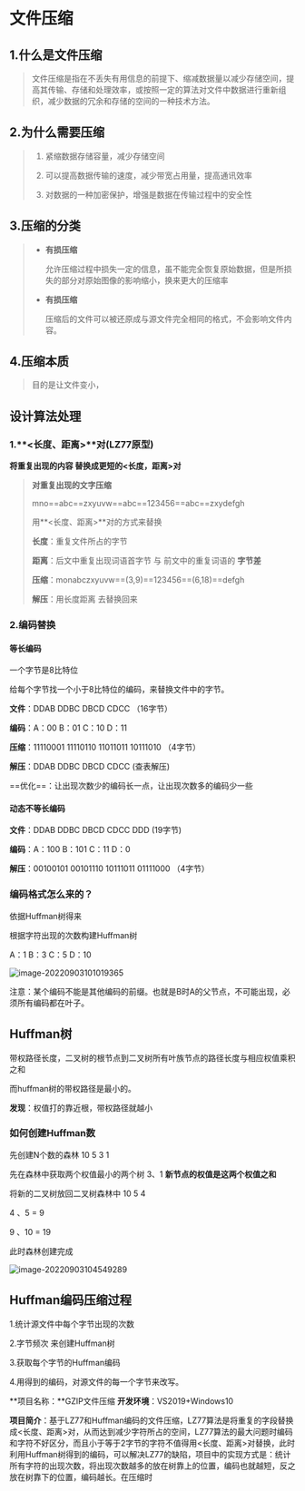 # 文件压缩

## 1.什么是文件压缩

> 文件压缩是指在不丢失有用信息的前提下、缩减数据量以减少存储空间，提高其传输、存储和处理效率，或按照一定的算法对文件中数据进行重新组织，减少数据的冗余和存储的空间的一种技术方法。

## 2.为什么需要压缩

> 1. 紧缩数据存储容量，减少存储空间
>
> 2. 可以提高数据传输的速度，减少带宽占用量，提高通讯效率
>
> 3. 对数据的一种加密保护，增强是数据在传输过程中的安全性

## 3.压缩的分类

> - **有损压缩**
>
>   允许压缩过程中损失一定的信息，虽不能完全恢复原始数据，但是所损失的部分对原始图像的影响缩小，换来更大的压缩率
>
> - **有损压缩**
>
>   压缩后的文件可以被还原成与源文件完全相同的格式，不会影响文件内容。

## 4.压缩本质

> 目的是让文件变小，

## 设计算法处理

### 1.**<长度、距离>**对(LZ77原型)

**将重复出现的内容 替换成更短的<长度，距离>对**

>  **对重复出现的文字压缩**
>
> mno==abc==zxyuvw==abc==123456==abc==zxydefgh
>
> 用**<长度、距离>**对的方式来替换
>
> **长度**：重复文件所占的字节
>
> **距离**：后文中重复出现词语首字节 与 前文中的重复词语的 **字节差**
>
> **压缩**：monabczxyuvw==(3,9)==123456==(6,18)==defgh
>
> **解压**：用长度距离 去替换回来 

### 2.编码替换

#### 等长编码

一个字节是8比特位

给每个字节找一个小于8比特位的编码，来替换文件中的字节。

**文件**：DDAB DDBC DBCD CDCC	（16字节）

**编码**：A：00	B：01	C：10	D：11

**压缩**：11110001 11110110 11011011 10111010	（4字节）

**解压**：DDAB DDBC DBCD CDCC		(查表解压)



==优化==：让出现次数少的编码长一点，让出现次数多的编码少一些

#### 动态不等长编码

**文件**：DDAB DDBC DBCD CDCC DDD	(19字节)

**编码**：A：100	B：101	C：11	D：0

**解压**：00100101 00101110 10111011 01111000	（4字节）



### 编码格式怎么来的？

依据Huffman树得来

根据字符出现的次数构建Huffman树

A：1	B：3	C：5	D：10

![image-20220903101019365](https://picgo-1311604203.cos.ap-beijing.myqcloud.com/imageimage-20220903101019365.png)

注意：某个编码不能是其他编码的前缀。也就是B时A的父节点，不可能出现，必须所有编码都在叶子。

## Huffman树

带权路径长度，二叉树的根节点到二叉树所有叶族节点的路径长度与相应权值乘积之和

而huffman树的带权路径是最小的。

**发现**：权值打的靠近根，带权路径就越小

### 如何创建Huffman数

先创建N个数的森林   10 5 3 1 

先在森林中获取两个权值最小的两个树  3、1   **新节点的权值是这两个权值之和**

将新的二叉树放回二叉树森林中  10  5   4

4 、5    = 9

9 、10 = 19

此时森林创建完成

![image-20220903104549289](https://picgo-1311604203.cos.ap-beijing.myqcloud.com/imageimage-20220903104549289.png)

## Huffman编码压缩过程

1.统计源文件中每个字节出现的次数

2.字节频次 来创建Huffman树

3.获取每个字节的Huffman编码

4.用得到的编码，对源文件的每一个字节来改写。





**项目名称：**GZIP文件压缩                                      **开发环境**：VS2019+Windows10

**项目简介**：基于LZ77和Huffman编码的文件压缩，LZ77算法是将重复的字段替换成<长度、距离>对，从而达到减少字符所占的空间，LZ77算法的最大问题时编码和字符不好区分，而且小于等于2字节的字符不值得用<长度、距离>对替换，此时利用Huffman树得到的编码，可以解决LZ77的缺陷，项目中的实现方式是：统计所有字符的出现次数，将出现次数越多的放在树靠上的位置，编码也就越短，反之放在树靠下的位置，编码越长。在压缩时